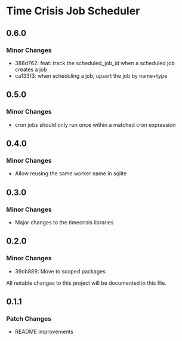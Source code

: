 # Time Crisis Job Scheduler

## 0.6.0

### Minor Changes

- 388d762: feat: track the scheduled_job_id when a scheduled job creates a job
- ca133f3: when scheduling a job, upsert the job by name+type

## 0.5.0

### Minor Changes

- cron jobs should only run once within a matched cron expression

## 0.4.0

### Minor Changes

- Allow reusing the same worker name in sqlite

## 0.3.0

### Minor Changes

- Major changes to the timecrisis libraries

## 0.2.0

### Minor Changes

- 39cb889: Move to scoped packages

All notable changes to this project will be documented in this file.

## 0.1.1

### Patch Changes

- README improvements

